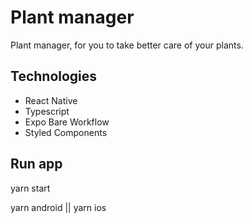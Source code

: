 # Plant manager

Plant manager, for you to take better care of your plants.

## Technologies
- React Native
- Typescript
- Expo Bare Workflow
- Styled Components


## Run app

yarn start

yarn android || yarn ios
